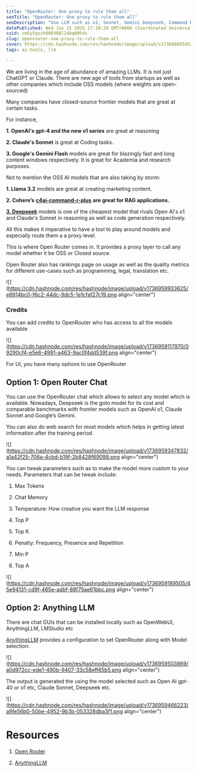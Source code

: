 ```yaml
---
title: "OpenRouter: One proxy to rule them all"
seoTitle: "OpenRouter: One proxy to rule them all"
seoDescription: "Use LLM such as o1, Sonnet, Gemini Deepseek, Command R and 200+ more with just one proxy"
datePublished: Wed Jan 15 2025 17:10:29 GMT+0000 (Coordinated Universal Time)
cuid: cm5y5qzzh000308l24bq00h4x
slug: openrouter-one-proxy-to-rule-them-all
cover: https://cdn.hashnode.com/res/hashnode/image/upload/v1736960954520/68a55470-5a32-4d1c-a993-564c559a2311.jpeg
tags: ai-tools, llm

---
```


We are living in the age of abundance of amazing LLMs. It is not just ChatGPT or Claude. There are new age of tools from startups as well as other companies which include OSS models (where weights are open-sourced)

Many companies have closed-source frontier models that are great at certain tasks.

For instance,

**1\. OpenAI's gpt-4 and the new o1 series** are great at reasoning

**2\. Claude's Sonnet** is great at Coding tasks.

**3\. Google's Gemini Flash** models are great for blazingly fast and long content windows respectively. It is great for Academia and research purposes.

Not to mention the OSS AI models that are also taking by storm:

**1\. Llama 3.2** models are great at creating marketing content.

**2\. Cohere’s** [**c4ai-command-r-plu**](https://huggingface.co/CohereForAI/c4ai-command-r-plus)[**s**](https://huggingface.co/CohereForAI/c4ai-command-r-plus) **are great for RAG applications.**

[**3\. Deepseek**](https://www.deepseek.com/) models is one of the cheapest model that rivals Open AI's o1 and Claude's Sonnet in reasoning as well as code generation respectively.

All this makes it imperative to have a tool to play around models and especially route them a a proxy level.

This is where Open Router comes in. It provides a proxy layer to call any model whether it be OSS or Closed source.

Open Router also has rankings page on usage as well as the quality metrics for different use-cases such as programming, legal, translation etc.

![](https://cdn.hashnode.com/res/hashnode/image/upload/v1736959933625/e6914bc0-f6c2-44dc-9dc5-1e1cfaf27c19.png align="center")

### Credits

You can add credits to OpenRouter who has access to all the models available

![](https://cdn.hashnode.com/res/hashnode/image/upload/v1736959117970/09290cf4-e5e6-4991-a463-9ac0f4dd539f.png align="center")

For UI, you have many options to use OpenRouter

## Option 1: Open Router Chat

You can use the OpenRouter chat which allows to select any model which is available. Nowadays, Deepseek is the goto model for its cost and comparable benchmarks with frontier models such as OpenAI o1, Claude Sonnet and Google’s Gemini.

You can also do web search for most models which helps in getting latest information after the training period.

![](https://cdn.hashnode.com/res/hashnode/image/upload/v1736959347832/a1a42f25-706a-4cbd-b19f-2b8428f69098.png align="center")

You can tweak parameters such as to make the model more custom to your needs. Parameters that can be tweak include:

1. Max Tokens
    
2. Chat Memory
    
3. Temperature: How creative you want the LLM response
    
4. Top P
    
5. Top K
    
6. Penalty: Frequency, Presence and Repetition
    
7. Min P
    
8. Top A
    

![](https://cdn.hashnode.com/res/hashnode/image/upload/v1736959189505/45e94131-cd9f-465e-adbf-88f75ae61bbc.png align="center")

## Option 2: Anything LLM

There are chat GUIs that can be installed locally such as OpenWebUI, AnythingLLM, LMStudio etc

[AnythingLLM](https://anythingllm.com/desktop) provides a configuration to set OpenRouter along with Model selection:

![](https://cdn.hashnode.com/res/hashnode/image/upload/v1736959503869/a0d972cc-ede1-490b-9407-33c58eff45b5.png align="center")

The output is generated the using the model selected such as Open AI gpt-40 or o1 etc, Claude Sonnet, Deepseek etc.

![](https://cdn.hashnode.com/res/hashnode/image/upload/v1736959466223/a9fe56b0-50be-4952-9b3b-053328dba3f1.png align="center")

# Resources

1. [Open Router](https://openrouter.ai/)
    
2. [AnythingLLM](https://anythingllm.com/desktop)